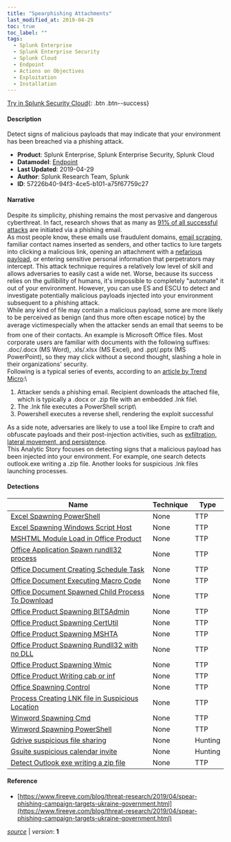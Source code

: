 ```yaml
---
title: "Spearphishing Attachments"
last_modified_at: 2019-04-29
toc: true
toc_label: ""
tags:
  - Splunk Enterprise
  - Splunk Enterprise Security
  - Splunk Cloud
  - Endpoint
  - Actions on Objectives
  - Exploitation
  - Installation
---
```


[Try in Splunk Security Cloud](https://www.splunk.com/en_us/cyber-security.html){: .btn .btn--success}

#### Description

Detect signs of malicious payloads that may indicate that your environment has been breached via a phishing attack.

- **Product**: Splunk Enterprise, Splunk Enterprise Security, Splunk Cloud
- **Datamodel**: [Endpoint](https://docs.splunk.com/Documentation/CIM/latest/User/Endpoint)
- **Last Updated**: 2019-04-29
- **Author**: Splunk Research Team, Splunk
- **ID**: 57226b40-94f3-4ce5-b101-a75f67759c27

#### Narrative

Despite its simplicity, phishing remains the most pervasive and dangerous cyberthreat. In fact, research shows that as many as [91% of all successful attacks](https://digitalguardian.com/blog/91-percent-cyber-attacks-start-phishing-email-heres-how-protect-against-phishing) are initiated via a phishing email. \
As most people know, these emails use fraudulent domains, [email scraping](https://www.cyberscoop.com/emotet-trojan-phishing-scraping-templates-cofense-geodo/), familiar contact names inserted as senders, and other tactics to lure targets into clicking a malicious link, opening an attachment with a [nefarious payload](https://www.cyberscoop.com/emotet-trojan-phishing-scraping-templates-cofense-geodo/), or entering sensitive personal information that perpetrators may intercept. This attack technique requires a relatively low level of skill and allows adversaries to easily cast a wide net. Worse, because its success relies on the gullibility of humans, it's impossible to completely "automate" it out of your environment. However, you can use ES and ESCU to detect and investigate potentially malicious payloads injected into your environment subsequent to a phishing attack. \
While any kind of file may contain a malicious payload, some are more likely to be perceived as benign (and thus more often escape notice) by the average victim&#151;especially when the attacker sends an email that seems to be from one of their contacts. An example is Microsoft Office files. Most corporate users are familiar with documents with the following suffixes: .doc/.docx (MS Word), .xls/.xlsx (MS Excel), and .ppt/.pptx (MS PowerPoint), so they may click without a second thought, slashing a hole in their organizations' security. \
Following is a typical series of events, according to an [article by Trend Micro](https://blog.trendmicro.com/trendlabs-security-intelligence/rising-trend-attackers-using-lnk-files-download-malware/):\
1. Attacker sends a phishing email. Recipient downloads the attached file, which is typically a .docx or .zip file with an embedded .lnk file\
1. The .lnk file executes a PowerShell script\
1. Powershell executes a reverse shell, rendering the exploit successful </ol>As a side note, adversaries are likely to use a tool like Empire to craft and obfuscate payloads and their post-injection activities, such as [exfiltration, lateral movement, and persistence](https://github.com/EmpireProject/Empire).\
This Analytic Story focuses on detecting signs that a malicious payload has been injected into your environment. For example, one search detects outlook.exe writing a .zip file. Another looks for suspicious .lnk files launching processes.

#### Detections

| Name        | Technique   | Type         |
| ----------- | ----------- |--------------|
| [Excel Spawning PowerShell](/endpoint/excel_spawning_powershell/) | None| TTP |
| [Excel Spawning Windows Script Host](/endpoint/excel_spawning_windows_script_host/) | None| TTP |
| [MSHTML Module Load in Office Product](/endpoint/mshtml_module_load_in_office_product/) | None| TTP |
| [Office Application Spawn rundll32 process](/endpoint/office_application_spawn_rundll32_process/) | None| TTP |
| [Office Document Creating Schedule Task](/endpoint/office_document_creating_schedule_task/) | None| TTP |
| [Office Document Executing Macro Code](/endpoint/office_document_executing_macro_code/) | None| TTP |
| [Office Document Spawned Child Process To Download](/endpoint/office_document_spawned_child_process_to_download/) | None| TTP |
| [Office Product Spawning BITSAdmin](/endpoint/office_product_spawning_bitsadmin/) | None| TTP |
| [Office Product Spawning CertUtil](/endpoint/office_product_spawning_certutil/) | None| TTP |
| [Office Product Spawning MSHTA](/endpoint/office_product_spawning_mshta/) | None| TTP |
| [Office Product Spawning Rundll32 with no DLL](/endpoint/office_product_spawning_rundll32_with_no_dll/) | None| TTP |
| [Office Product Spawning Wmic](/endpoint/office_product_spawning_wmic/) | None| TTP |
| [Office Product Writing cab or inf](/endpoint/office_product_writing_cab_or_inf/) | None| TTP |
| [Office Spawning Control](/endpoint/office_spawning_control/) | None| TTP |
| [Process Creating LNK file in Suspicious Location](/endpoint/process_creating_lnk_file_in_suspicious_location/) | None| TTP |
| [Winword Spawning Cmd](/endpoint/winword_spawning_cmd/) | None| TTP |
| [Winword Spawning PowerShell](/endpoint/winword_spawning_powershell/) | None| TTP |
| [Gdrive suspicious file sharing](/cloud/gdrive_suspicious_file_sharing/) | None| Hunting |
| [Gsuite suspicious calendar invite](/cloud/gsuite_suspicious_calendar_invite/) | None| Hunting |
| [Detect Outlook exe writing a zip file](/endpoint/detect_outlook_exe_writing_a_zip_file/) | None| TTP |

#### Reference

* [https://www.fireeye.com/blog/threat-research/2019/04/spear-phishing-campaign-targets-ukraine-government.html](https://www.fireeye.com/blog/threat-research/2019/04/spear-phishing-campaign-targets-ukraine-government.html)



[*source*](https://github.com/splunk/security_content/tree/develop/stories/spearphishing_attachments.yml) \| *version*: **1**